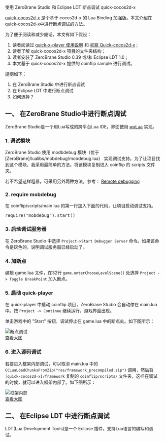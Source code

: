 使用 ZeroBrane Studio 和 Eclipse LDT 断点调试 quick-cocos2d-x

[quick-cocos2d-x][quick] 是个基于 cocos2d-x 的 Lua Binding 加强版。本文介绍在quick-cocos2d-x中进行断点调试的方法。

为了便于阅读和减少废话，本文有如下假设：

1. 读者阅读过 [quick-x-player 使用说明][quickplayer] 和 [初窥 Quick-cocos2d-x][quickfirst] ;
2. 读者了解 quick-cocos2d-x 项目的文件夹结构；
3. 读者安装了 ZeroBrane Studio 0.39 或/和 Eclipse LDT 1.0；
3. 本文基于 quick-cocos2d-x 提供的 coinflip sample 进行调试。

提纲如下：

1. 在 ZeroBrane Studio 中进行断点调试
2. 在 Eclipse LDT 中进行断点调试
3. 如何选择？
<!--more-->

## 一、 在ZeroBrane Studio中进行断点调试

ZeroBrane Studio是一个用Lua写成的跨平台Lua IDE。界面使用 [wxLua][wxlua] 实现。

### 1. 调试模块

ZeroBrane Studio 使用 modbdebug 模块（位于 [ZeroBrane]/lualibs/mobdebug/mobdebug.lua） 实现调试支持。为了让项目找到这个模块，我采用最简单的方法，将该模块复制进入 coinflip 的 scripts 文件夹。

若不希望这样粗暴，可采用另外两种方法，参考： [Remote debugging][zbdebugging]

### 2. require mobdebug

在 coinflip/scripts/main.lua 的第一行加入下面的代码，让项目启动调试支持。

<pre lang="lua">
require("mobdebug").start()
</pre>

### 3. 启动调试服务器

在 ZeroBrane Studio 中选择 `Project->Start Debugger Server` 命令。如果该命令是灰色的，说明调试服务器已经启动了。

### 4. 加断点

编辑 game.lua 文件，在32行 `game.enterChooseLevelScene()` 处选择 `Project -> Toggle BreakPoint` 加入断点。

### 5. 启动 quick-player

在 quick-player 中启动 coinflip 项目，ZeroBrane Studio 会自动停在 main.lua 中。按 `Project -> Continue` 继续运行，游戏界面出现。

单击游戏中的 "Start" 按钮，调试停止在 game.lua 中的断点处。如下图所示：

![断点调试][zbdebug1]  
[查看大图][zbdebug1]

### 6. 进入源码调试

若要进入框架内部调试，可以取消 main.lua 中的 `CCLuaLoadChunksFromZip("res/framework_precompiled.zip")` 调用，然后将 `[quick-cocos2d-x]/framework` 复制的 `coinflip/scripts/` 文件夹，这样在调试的时候，就可以进入框架内部了。如下图所示：

![框架内部][zbdebug2]  
[查看大图][zbdebug2]

## 二、 在Eclipse LDT 中进行断点调试

LDT(Lua Development Tools)是一个 Eclipse 插件，支持Lua语言的编写和调试。

[quick]: http://quick-x.com/
[quickplayer]: http://cn.quick-x.com/?p=39
[quickfirst]: http://dualface.github.io/blog/2013/07/31/quick-first-time/
[wxlua]: http://wxlua.sourceforge.net/
[zbdebugging]: http://studio.zerobrane.com/doc-remote-debugging.html#setup_environment_for_debugging
[ldt]: http://www.eclipse.org/koneki/ldt/

[zbdebug1]: /wp-content/uploads/2013/10/zbdebug1.png
[zbdebug2]: /wp-content/uploads/2013/10/zbdebug2.png

